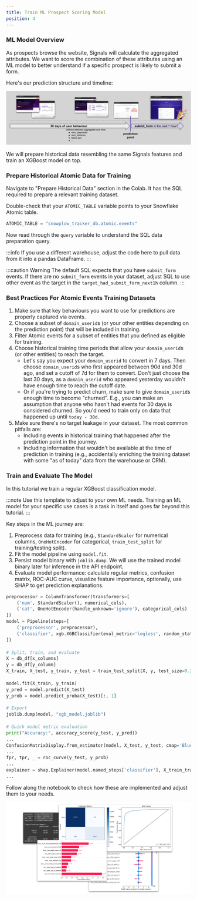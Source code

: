 ```yaml
---
title: Train ML Prospect Scoring Model
position: 4
---
```


### ML Model Overview

As prospects browse the website, Signals will calculate the aggregated attributes.
We want to score the combination of these attributes using an ML model to better understand if a specific prospect is likely to submit a form.

Here's our prediction structure and timeline:

![](./screenshots/prediction-structure.png)

We will prepare historical data resembling the same Signals features and train an XGBoost model on top.

### Prepare Historical Atomic Data for Training

Navigate to "Prepare Historical Data" section in the Colab.
It has the SQL required to prepare a relevant training dataset.

Double-check that your `ATOMIC_TABLE` variable points to your Snowflake Atomic table.

```python
ATOMIC_TABLE = "snowplow_tracker_db.atomic.events"
```

Now read through the `query` variable to understand the SQL data preparation query.

:::info
If you use a different warehouse, adjust the code here to pull data from it into a pandas DataFrame.
:::

:::caution Warning
The default SQL expects that you have `submit_form` events.
If there are no `submit_form` events in your dataset, adjust SQL to use other event as the target in the `target_had_submit_form_next1h` column.
:::

### Best Practices For Atomic Events Training Datasets

1. Make sure that key behaviours you want to use for predictions are properly captured via events.
2. Choose a subset of `domain_userid`s (or your other entities depending on the prediction point) that will be included in training.
3. Filter Atomic events for a subset of entities that you defined as eligible for training.
4. Choose historical training time periods that allow your `domain_userid`s (or other entities) to reach the target.
    * Let's say you expect your `domain_userid` to convert in 7 days. Then choose `domain_userid`s who first appeared between 90d and 30d ago, and set a cutoff of 7d for them to convert. Don't just choose the last 30 days, as a `domain_userid` who appeared yesterday wouldn't have enough time to reach the cutoff date.
    * Or if you're trying to predict churn, make sure to give `domain_userid`s enough time to become "churned". E.g., you can make an assumption that anyone who hasn't had events for 30 days is considered churned. So you'd need to train only on data that happened up until `today - 30d`.
5. Make sure there's no target leakage in your dataset. The most common pitfalls are:
    * Including events in historical training that happened after the prediction point in the journey.
    * Including information that wouldn't be available at the time of prediction in training (e.g., accidentally enriching the training dataset with some "as of today" data from the warehouse or CRM).

### Train and Evaluate The Model

In this tutorial we train a regular XGBoost classification model.

:::note
Use this template to adjust to your own ML needs.
Training an ML model for your specific use cases is a task in itself and goes far beyond this tutorial.
:::

Key steps in the ML journey are:

1. Preprocess data for training (e.g., `StandardScaler` for numerical columns, `OneHotEncoder` for categorical, `train_test_split` for training/testing split).
2. Fit the model pipeline using `model.fit`.
3. Persist model binary with `joblib.dump`. We will use the trained model binary later for inference in the API endpoint.
4. Evaluate model performance: calculate regular metrics, confusion matrix, ROC-AUC curve, visualize feature importance, optionally, use SHAP to get prediction explanations.

```python
preprocessor = ColumnTransformer(transformers=[
    ('num', StandardScaler(), numerical_cols),
    ('cat', OneHotEncoder(handle_unknown='ignore'), categorical_cols)
])
model = Pipeline(steps=[
    ('preprocessor', preprocessor),
    ('classifier', xgb.XGBClassifier(eval_metric='logloss', random_state=seed))
])

# Split, train, and evaluate
X = db_df[x_columns]
y = db_df[y_column]
X_train, X_test, y_train, y_test = train_test_split(X, y, test_size=0.2, random_state=seed, stratify=y)

model.fit(X_train, y_train)
y_pred = model.predict(X_test)
y_prob = model.predict_proba(X_test)[:, 1]

# Export
joblib.dump(model, "xgb_model.joblib")

# Quick model metric evaluation
print("Accuracy:", accuracy_score(y_test, y_pred))
...
ConfusionMatrixDisplay.from_estimator(model, X_test, y_test, cmap='Blues', ax=axes[0])
...
fpr, tpr, _ = roc_curve(y_test, y_prob)
...
explainer = shap.Explainer(model.named_steps['classifier'], X_train_transformed)
...
```

Follow along the notebook to check how these are implemented and adjust them to your needs.

![](./screenshots/model_evaluate.png)
